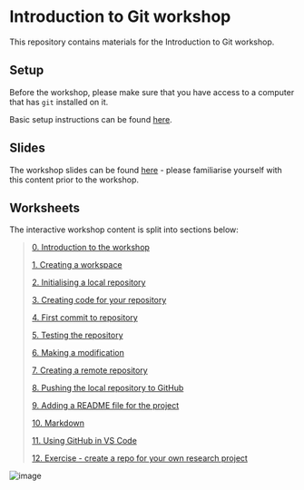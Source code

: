 # Introduction to Git workshop

This repository contains materials for the Introduction to Git workshop.

## Setup

Before the workshop, please make sure that you have access to a computer that has `git` installed on it. 

Basic setup instructions can be found [here](./GitSETUP.md).

## Slides

The workshop slides can be found [here](./LIFE748_Intro_to_Git.pdf) - please familiarise yourself with this content prior to the workshop.

## Worksheets

The interactive workshop content is split into sections below:
> [0. Introduction to the workshop](./00_Intro.md)
> 
> [1. Creating a workspace](./01_Workspace.md)
>
> [2. Initialising a local repository](./02_Initialising_local_repository.md)
>
> [3. Creating code for your repository](./03_Create_code.md)
>
> [4. First commit to repository](./04_First_commit.md)
>
> [5. Testing the repository](./05_Testing_the_repo.md)
>
> [6. Making a modification](./06_Adding_a_feature.md)
>
> [7. Creating a remote repository](./07_Create_GitHub_repo.md)
>
> [8. Pushing the local repository to GitHub](./08_Pushing_to_GitHub.md)
>
> [9. Adding a README file for the project](./09_Adding_a_README.md)
>
> [10. Markdown](./10_Markdown.md)
>
> [11. Using GitHub in VS Code](./11_VScode.md)
>
> [12. Exercise - create a repo for your own research project](./12_Exercise.md)
	

![image](https://github.com/user-attachments/assets/6b66ad50-8279-4f44-8f29-e298a4516170)
